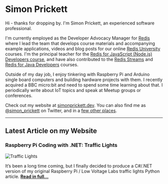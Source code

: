# Simon Prickett

Hi - thanks for dropping by. I'm Simon Prickett, an experienced software professional.

I'm currently employed as the Developer Advocacy Manager for [Redis](https://redis.com) where I lead the team that develops course materials and accompanying example applications, videos and blog posts for our online [Redis University](https://university.redis.com) courses. I'm the principal teacher for the [Redis for JavaScript (Node.js) Developers course](https://university.redis.com/courses/ru102js/), and have also contributed to the [Redis Streams](https://university.redis.com/courses/ru202/) and [Redis for Java Developers](https://university.redis.com/courses/ru102j/) courses.

Outside of my day job, I enjoy tinkering with Raspberry Pi and Arduino single board computers and building hardware projects with them. I recently acquired a BBC micro:bit and need to spend some time learning about that. I periodically write about IoT topics and speak at Meetup groups or conferences.

Check out my website at [simonprickett.dev](https://simonprickett.dev).  You can also find me as [@simon_prickett](https://twitter.com/simon_prickett) on Twitter, and in a [few other places](https://simonprickett.dev/contact/).

---

## Latest Article on my Website

### Raspberry Pi Coding with .NET: Traffic Lights

![Traffic Lights](https://simonprickett.dev/assets/images/pi_traffic_lights_dotnet_main.jpg)

It’s been a long time coming, but I finally decided to produce a C#/.NET version of my original Raspberry Pi / Low Voltage Labs traffic lights Python article. **[Read in full...](https://simonprickett.dev/raspberry-pi-coding-with-dotnet-traffic-lights/)**
